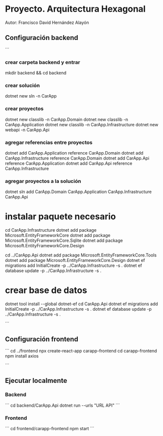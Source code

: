 # Proyecto. Arquitectura Hexagonal
Autor: Francisco David Hernández Alayón



## Configuración backend
´´´
### crear carpeta backend y entrar
mkdir backend && cd backend

### crear solución
dotnet new sln -n CarApp

### crear proyectos
dotnet new classlib -n CarApp.Domain
dotnet new classlib -n CarApp.Application
dotnet new classlib -n CarApp.Infrastructure
dotnet new webapi -n CarApp.Api

### agregar referencias entre proyectos
dotnet add CarApp.Application reference CarApp.Domain
dotnet add CarApp.Infrastructure reference CarApp.Domain
dotnet add CarApp.Api reference CarApp.Application
dotnet add CarApp.Api reference CarApp.Infrastructure

### agregar proyectos a la solución
dotnet sln add CarApp.Domain CarApp.Application CarApp.Infrastructure CarApp.Api

# instalar paquete necesario
cd CarApp.Infrastructure
dotnet add package Microsoft.EntityFrameworkCore
dotnet add package Microsoft.EntityFrameworkCore.Sqlite
dotnet add package Microsoft.EntityFrameworkCore.Design

cd ../CarApp.Api
dotnet add package Microsoft.EntityFrameworkCore.Tools
dotnet add package Microsoft.EntityFrameworkCore.Design
dotnet ef migrations add InitialCreate -p ../CarApp.Infrastructure -s .
dotnet ef database update -p ../CarApp.Infrastructure -s .


# crear base de datos
dotnet tool install --global dotnet-ef
cd CarApp.Api
dotnet ef migrations add InitialCreate -p ../CarApp.Infrastructure -s .
dotnet ef database update -p ../CarApp.Infrastructure -s .

´´´



## Configuración frontend
´´´
cd ../frontend
npx create-react-app carapp-frontend
cd carapp-frontend
npm install axios

´´´


## Ejecutar localmente

### Backend
´´´
cd backend/CarApp.Api
dotnet run --urls "URL API"
´´´

### Frontend
´´´
cd frontend/carapp-frontend
npm start
´´´
